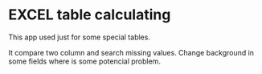 # EXCEL table calculating

This app used just for some special tables.

It compare two column and search missing values. Change background in some fields where is some potencial problem.

